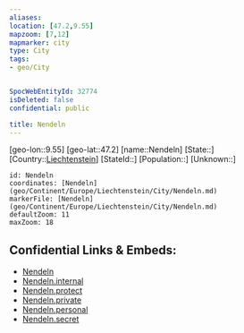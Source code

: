 ```yaml
---
aliases: 
location: [47.2,9.55]
mapzoom: [7,12] 
mapmarker: city 
type: City
tags:
- geo/City


SpocWebEntityId: 32774
isDeleted: false
confidential: public

title: Nendeln
---
```

[geo-lon::9.55]
[geo-lat::47.2]
[name::Nendeln]
[State::]
[Country::[Liechtenstein](geo/Continent/Europe/Liechtenstein.md)]
[StateId::]
[Population::]
[Unknown::]


```leaflet
id: Nendeln
coordinates: [Nendeln](geo/Continent/Europe/Liechtenstein/City/Nendeln.md)
markerFile: [Nendeln](geo/Continent/Europe/Liechtenstein/City/Nendeln.md)
defaultZoom: 11 
maxZoom: 18
```


## Confidential Links & Embeds: 
- [Nendeln](../../../../../../_public/geo/Continent/Europe/Liechtenstein/City/Nendeln.md) 
- [Nendeln.internal](../../../../../../_internal/geo/Continent/Europe/Liechtenstein/City/Nendeln.internal.md) 
- [Nendeln.protect](../../../../../../_protect/geo/Continent/Europe/Liechtenstein/City/Nendeln.protect.md) 
- [Nendeln.private](../../../../../../_private/geo/Continent/Europe/Liechtenstein/City/Nendeln.private.md) 
- [Nendeln.personal](../../../../../../_personal/geo/Continent/Europe/Liechtenstein/City/Nendeln.personal.md) 
- [Nendeln.secret](../../../../../../_secret/geo/Continent/Europe/Liechtenstein/City/Nendeln.secret.md) 
